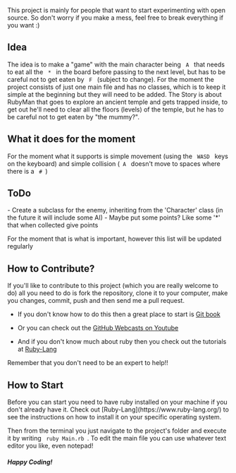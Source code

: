This project is mainly for people that want to start experimenting with open source. So don't worry if you make a mess, feel free to break everything if you want :)

<h2> Idea </h2>
The idea is to make a "game" with the main character being <code> A </code> that needs to eat all the <code> * </code> in the board before passing to the next level, but has to be careful not to get eaten by <code> F </code> (subject to change).
For the moment the project consists of just one main file and has no classes, which is to keep it simple at the beginning but they will need to be added.
The Story is about RubyMan that goes to explore an ancient temple and gets trapped inside, to get out he'll need to clear all the floors (levels) of the temple, but he has to be careful not to get eaten by "the mummy?".


<h2> What it does for the moment </h2>
For the moment what it supports is simple movement (using the <code> WASD </code> keys on the keyboard) and simple collision (<code> A </code> doesn't move to spaces where there is a <code> # </code>)

<h2>ToDo</h2>
  - Create a subclass for the enemy, inheriting from the 'Character' class (in the future it will include some AI)
  - Maybe put some points? Like some '*' that when collected give points

For the moment that is what is important, however this list will be updated regularly

<h2> How to Contribute? </h2>
 If you'll like to contribute to this project (which you are really welcome to do) all you need to do is fork the repository, clone it to your computer, make you changes, commit, push and then send me a pull request.
 
 - If you don't know how to do this then a great place to start is [Git book](http://git-scm.com/book)
 
 - Or you can check out the [GitHub Webcasts on Youtube](https://www.youtube.com/channel/UCP7RrmoueENv9TZts3HXXtw)
 
 - And if you don't know much about ruby then you check out the tutorials at [Ruby-Lang](https://www.ruby-lang.org/en/documentation/)
 
Remember that you don't need to be an expert to help!!

<h2>How to Start</h2>
Before you can start you need to have ruby installed on your machine if you don't already have it. Check out [Ruby-Lang](https://www.ruby-lang.org/) to see the instructions on how to install it on your specific operating system.

Then from the terminal you just navigate to the project's folder and execute it by writing <code> ruby Main.rb </code>. To edit the main file you can use whatever text editor you like, even notepad!


  <h5>Happy Coding!</h5>
